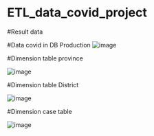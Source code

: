 # ETL_data_covid_project

#Result data

#Data covid in DB Production
![image](https://user-images.githubusercontent.com/91445279/146592598-1b8fc87f-ca95-4ecc-bb3e-af31c64c55a3.png)

#Dimension table province

![image](https://user-images.githubusercontent.com/91445279/146592917-8257e020-cb8f-4b56-a82c-8e0a8c7a5b7e.png)

#Dimension table District

![image](https://user-images.githubusercontent.com/91445279/146593114-75b08e28-0444-4e75-a9e5-5c5232eb9aed.png)

#Dimension case table

![image](https://user-images.githubusercontent.com/91445279/146593228-cfa70d7a-7b4d-4a2e-b851-3207eb742847.png)
